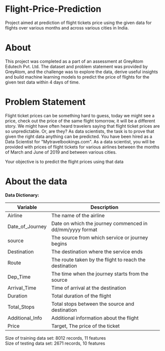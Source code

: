 # Flight-Price-Prediction
Project aimed at prediction of flight tickets price using the given data for flights over various months and across various cities in India.

# About
This project was completed as a part of an assessment at GreyAtom Edutech Pvt. Ltd.
The dataset and problem statement was provided by GreyAtom, and the challenge was to explore the data, derive useful insights and build machine learning models to predict the price of flights for the given test data within 4 days of time.

# Problem Statement
Flight ticket prices can be something hard to guess, today we might see a price, check out the price of the same flight tomorrow, it will be a different story. We might have often heard travelers saying that flight ticket prices are so unpredictable. Or, are they? As data scientists, the task is to prove that given the right data anything can be predicted. You have been hired as a Data Scientist for "Mytravelbookings.com". As a data scientist, you will be provided with prices of flight tickets for various airlines between the months of March and June of 2019 and between various cities.

Your objective is to predict the flight prices using that data

# About the data

**Data Dictionary:**

|Variable|Description|
|---|---|
|Airline|The name of the airline|
|Date_of_Journey|Date on which the journey commenced in dd/mm/yyyy format|
|source|The source from which service or journey begins|
|Destination|The destination where the service ends|
|Route|The route taken by the flight to reach the destination|
|Dep_Time|The time when the journey starts from the source|
|Arrival_Time|Time of arrival at the destination|
|Duration|Total duration of the flight|
|Total_Stops|Total stops between the source and destination|
|Additional_Info|Additional information about the flight|
|Price|Target, The price of the ticket|

Size of training data set: 8012 records, 11 features </br>
Size of testing data set: 2671 records, 10 features
